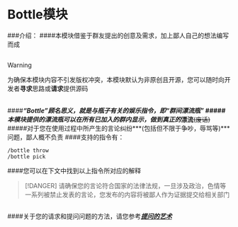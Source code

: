 # Bottle模块
###介绍：
####本模块借鉴于群友提出的创意及需求，加上鄙人自己的想法编写而成

## 
>[!WARNING]
>为确保本模块内容不引发版权冲突，本模块默认为非原创且开源，您可以随时向开发者**寻求**思路或**请求**提供源码

## 
####***“Bottle”***顾名思义，就是与瓶子有关的娱乐指令，即*“群间漂流瓶”*
#####本模块提供的漂流瓶可以在所有已加入的群内显示，做到真正的**漂流**~~(废话)~~
#####对于您在使用过程中所产生的言论纠纷***(包括但不限于争吵，辱骂等)***问题，鄙人概不负责
####支持的指令有：

~~~
/bottle throw
/bottle pick
~~~
####您可以在下文中找到以上指令所对应的解释

>[!DANGER]
>请确保您的言论符合国家的法律法规，一旦涉及政治，色情等一系列被禁止发表的言论，您发布的内容将被鄙人作为证据提交给相关部门

## 
####关于您的请求和提问问题的方法，请您参考[***提问的艺术***](/Questions/)

